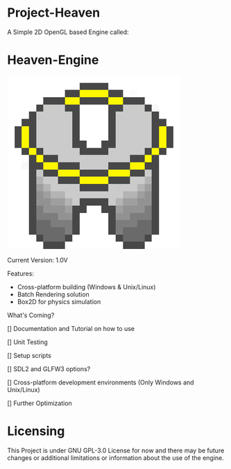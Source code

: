 # Project-Heaven
A Simple 2D OpenGL based Engine called:
# Heaven-Engine

![](Heaven-Engine_logo_new.png)

Current Version: 1.0V

Features:

* Cross-platform building (Windows & Unix/Linux)
* Batch Rendering solution
* Box2D for physics simulation

What's Coming?

[] Documentation and Tutorial on how to use

[] Unit Testing 

[] Setup scripts 

[] SDL2 and GLFW3 options?

[] Cross-platform development environments (Only Windows and Unix/Linux)

[] Further Optimization

# Licensing
This Project is under GNU GPL-3.0 License for now and there may be future changes or additional limitations or information about the use of the engine.
